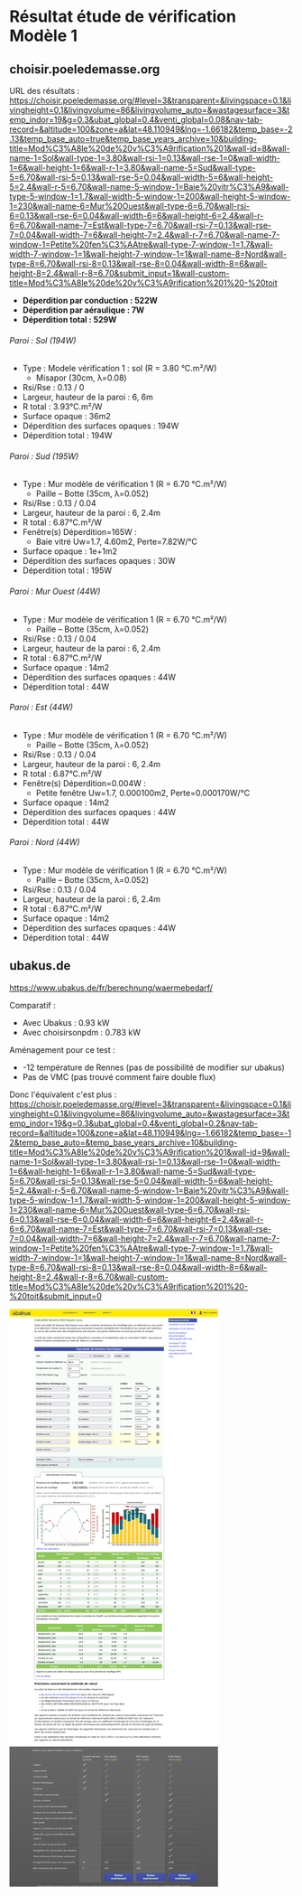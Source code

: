 # Résultat étude de vérification Modèle 1

## choisir.poeledemasse.org

URL des résultats : https://choisir.poeledemasse.org/#level=3&transparent=&livingspace=0.1&livingheight=0.1&livingvolume=86&livingvolume_auto=&wastagesurface=3&temp_indor=19&g=0.3&ubat_global=0.4&venti_global=0.08&nav-tab-record=&altitude=100&zone=a&lat=48.110949&lng=-1.66182&temp_base=-2.13&temp_base_auto=true&temp_base_years_archive=10&building-title=Mod%C3%A8le%20de%20v%C3%A9rification%201&wall-id=8&wall-name-1=Sol&wall-type-1=3.80&wall-rsi-1=0.13&wall-rse-1=0&wall-width-1=6&wall-height-1=6&wall-r-1=3.80&wall-name-5=Sud&wall-type-5=6.70&wall-rsi-5=0.13&wall-rse-5=0.04&wall-width-5=6&wall-height-5=2.4&wall-r-5=6.70&wall-name-5-window-1=Baie%20vitr%C3%A9&wall-type-5-window-1=1.7&wall-width-5-window-1=200&wall-height-5-window-1=230&wall-name-6=Mur%20Ouest&wall-type-6=6.70&wall-rsi-6=0.13&wall-rse-6=0.04&wall-width-6=6&wall-height-6=2.4&wall-r-6=6.70&wall-name-7=Est&wall-type-7=6.70&wall-rsi-7=0.13&wall-rse-7=0.04&wall-width-7=6&wall-height-7=2.4&wall-r-7=6.70&wall-name-7-window-1=Petite%20fen%C3%AAtre&wall-type-7-window-1=1.7&wall-width-7-window-1=1&wall-height-7-window-1=1&wall-name-8=Nord&wall-type-8=6.70&wall-rsi-8=0.13&wall-rse-8=0.04&wall-width-8=6&wall-height-8=2.4&wall-r-8=6.70&submit_input=1&wall-custom-title=Mod%C3%A8le%20de%20v%C3%A9rification%201%20-%20toit

* **Déperdition par conduction : 522W**
* **Déperdition par aéraulique : 7W**
* **Déperdition total : 529W**

###### Paroi : Sol (194W)

- Type : Modele vérification 1 : sol (R = 3.80 °C.m²/W)
  - Misapor (30cm, λ=0.08)
- Rsi/Rse : 0.13 /  0
- Largeur, hauteur de la paroi : 6, 6m
- R total : 3.93°C.m²/W
- Surface opaque : 36m2
- Déperdition des surfaces opaques : 194W
- Déperdition total : 194W

###### Paroi : Sud (195W)

- Type : Mur modèle de vérification 1 (R = 6.70 °C.m²/W)
  - Paille – Botte (35cm, λ=0.052)
- Rsi/Rse : 0.13 /  0.04
- Largeur, hauteur de la paroi : 6, 2.4m
- R total : 6.87°C.m²/W
- Fenêtre(s) Déperdition=165W  : 
  - Baie vitré  Uw=1.7, 4.60m2, Perte=7.82W/°C
- Surface opaque : 1e+1m2
- Déperdition des surfaces opaques : 30W
- Déperdition total : 195W

###### Paroi : Mur Ouest (44W)

- Type  : Mur modèle de vérification 1 (R = 6.70 °C.m²/W)
  - Paille – Botte (35cm, λ=0.052)
- Rsi/Rse : 0.13 /  0.04
- Largeur, hauteur de la paroi : 6, 2.4m
- R total : 6.87°C.m²/W
- Surface opaque : 14m2
- Déperdition des surfaces opaques : 44W
- Déperdition total : 44W

###### Paroi : Est (44W)

- Type  : Mur modèle de vérification 1 (R = 6.70 °C.m²/W)
  - Paille – Botte (35cm, λ=0.052)
- Rsi/Rse : 0.13 /  0.04
- Largeur, hauteur de la paroi : 6, 2.4m
- R total : 6.87°C.m²/W
- Fenêtre(s) Déperdition=0.004W  : 
  - Petite fenêtre  Uw=1.7, 0.000100m2, Perte=0.000170W/°C
- Surface opaque : 14m2
- Déperdition des surfaces opaques : 44W
- Déperdition total : 44W

###### Paroi : Nord (44W)

- Type  : Mur modèle de vérification 1 (R = 6.70 °C.m²/W)
  - Paille – Botte (35cm, λ=0.052)
- Rsi/Rse : 0.13 /  0.04
- Largeur, hauteur de la paroi : 6, 2.4m
- R total : 6.87°C.m²/W
- Surface opaque : 14m2
- Déperdition des surfaces opaques : 44W
- Déperdition total : 44W

## ubakus.de

https://www.ubakus.de/fr/berechnung/waermebedarf/

Comparatif : 

* Avec Ubakus : 0.93 kW
* Avec choisirsonpdm : 0.783 kW

Aménagement pour ce test :

* -12 température de Rennes (pas de possibilité de modifier sur ubakus)
* Pas de VMC (pas trouvé comment faire double flux)

Donc l'équivalent c'est plus : https://choisir.poeledemasse.org/#level=3&transparent=&livingspace=0.1&livingheight=0.1&livingvolume=86&livingvolume_auto=&wastagesurface=3&temp_indor=19&g=0.3&ubat_global=0.4&venti_global=0.2&nav-tab-record=&altitude=100&zone=a&lat=48.110949&lng=-1.66182&temp_base=-12&temp_base_auto=&temp_base_years_archive=10&building-title=Mod%C3%A8le%20de%20v%C3%A9rification%201&wall-id=9&wall-name-1=Sol&wall-type-1=3.80&wall-rsi-1=0.13&wall-rse-1=0&wall-width-1=6&wall-height-1=6&wall-r-1=3.80&wall-name-5=Sud&wall-type-5=6.70&wall-rsi-5=0.13&wall-rse-5=0.04&wall-width-5=6&wall-height-5=2.4&wall-r-5=6.70&wall-name-5-window-1=Baie%20vitr%C3%A9&wall-type-5-window-1=1.7&wall-width-5-window-1=200&wall-height-5-window-1=230&wall-name-6=Mur%20Ouest&wall-type-6=6.70&wall-rsi-6=0.13&wall-rse-6=0.04&wall-width-6=6&wall-height-6=2.4&wall-r-6=6.70&wall-name-7=Est&wall-type-7=6.70&wall-rsi-7=0.13&wall-rse-7=0.04&wall-width-7=6&wall-height-7=2.4&wall-r-7=6.70&wall-name-7-window-1=Petite%20fen%C3%AAtre&wall-type-7-window-1=1.7&wall-width-7-window-1=1&wall-height-7-window-1=1&wall-name-8=Nord&wall-type-8=6.70&wall-rsi-8=0.13&wall-rse-8=0.04&wall-width-8=6&wall-height-8=2.4&wall-r-8=6.70&wall-custom-title=Mod%C3%A8le%20de%20v%C3%A9rification%201%20-%20toit&submit_input=0

![](Resultat.assets/ubakus-1bis.png)